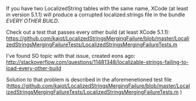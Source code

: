 If you have two LocalizedString tables with the same name, XCode (at least in version 5.1.1) will produce a corrupted localized.strings file in the bundle *EVERY OTHER BUILD*.

Check out a test that passes every other build (at least XCode 5.1.1):
https://github.com/kajot/LocalizedStringsMergingFailure/blob/master/LocalizedStringsMergingFailureTests/LocalizedStringsMergingFailureTests.m

I've found SO topic with that issue, created eons ago:
http://stackoverflow.com/questions/11481348/localizable-strings-failing-to-load-every-other-build

Solution to that problem is described in the aforemenetioned test file (https://github.com/kajot/LocalizedStringsMergingFailure/blob/master/LocalizedStringsMergingFailureTests/LocalizedStringsMergingFailureTests.m
)
